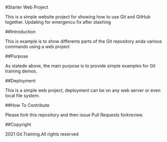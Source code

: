 #Starter Web Project

This is a simple website project for
showing how to use Git and GitHub together.
Updating for emergencu fix after stashing

##Introduction

This is example is to show differents parts
of the Git repository anda various commands
using a web project

##Purpose

As statede above, the main purpose is to
provide simple examples for Git training 
demos.

##Deployment

This is a simple web project, deployment
can be on any web server or even local 
file system.

##How To Contribute

Please fork this repository and then issue Pull Requests forkreview.

##Copyright

2021 Git.Training.All rights reserved
